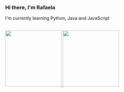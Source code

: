 ### Hi there, I'm Rafaela 


<p>I'm currently learning Python, Java and JavaScript </p>

<br>

<div>
    <a href="https://github.com/rafatillmann">
        <img height="180em"
            src="https://github-readme-stats.vercel.app/api?username=rafatillmann&show_icons=true&theme=react&include_all_commits=true&count_private=true" />
        <img height="180em"
            src="https://github-readme-stats.vercel.app/api/top-langs/?username=rafatillmann&layout=compact&langs_count=7&theme=react" />
</div>

  
<!-- <div>
    <img height="150px" src="http://31.media.tumblr.com/96fbb243107e463dff7a4b8d492215a7/tumblr_n1jq9mEa0W1sujz4so2_500.gif"
        alt="Studio Ghibli">
</div> -->
